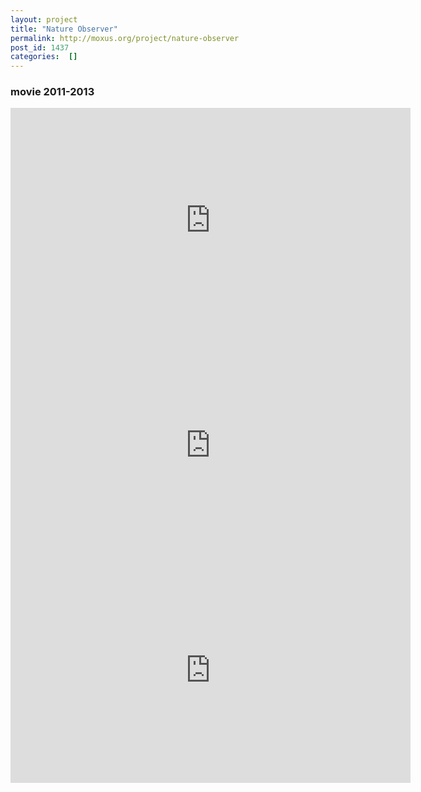 ```yaml
---
layout: project
title: "Nature Observer"
permalink: http://moxus.org/project/nature-observer
post_id: 1437
categories:  []
---
```


### movie 2011-2013


<iframe src="https://player.vimeo.com/video/65451951" width="640" height="360" frameborder="0" webkitallowfullscreen mozallowfullscreen allowfullscreen></iframe>


<iframe src="https://player.vimeo.com/video/25078172" width="640" height="360" frameborder="0" webkitallowfullscreen mozallowfullscreen allowfullscreen></iframe>


<iframe src="https://player.vimeo.com/video/29144525" width="640" height="360" frameborder="0" webkitallowfullscreen mozallowfullscreen allowfullscreen></iframe>


 




 